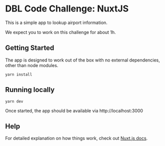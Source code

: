 # DBL Code Challenge: NuxtJS

This is a simple app to lookup airport information.

We expect you to work on this challenge for about 1h.



## Getting Started

The app is designed to work out of the box with no external dependencies, other than node modules.

```shell
yarn install
```



## Running locally

```shell
yarn dev
```

Once started, the app should be available via http://localhost:3000



## Help

For detailed explanation on how things work, check out [Nuxt.js docs](https://nuxtjs.org).
